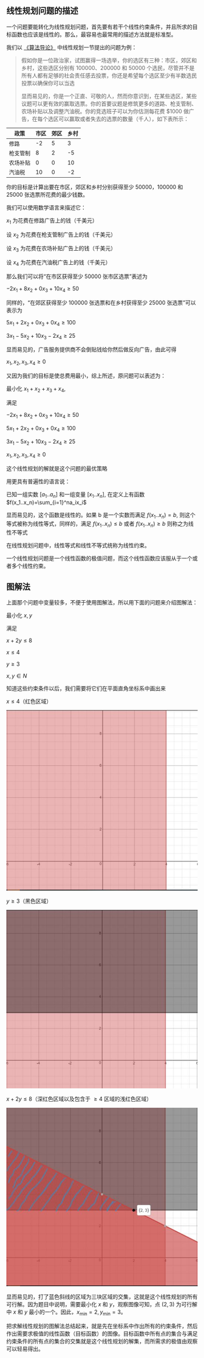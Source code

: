 
## 线性规划问题的描述

一个问题要能转化为线性规划问题，首先要有若干个线性约束条件，并且所求的目标函数也应该是线性的。那么，最容易也最常用的描述方法就是标准型。

我们以 [《算法导论》](https://mitpress.ublish.com/ereader/1/?preview#page/Cover) 中线性规划一节提出的问题为例：

> 假如你是一位政治家，试图赢得一场选举，你的选区有三种：市区，郊区和乡村，这些选区分别有 100000、200000 和 50000 个选民，尽管并不是所有人都有足够的社会责任感去投票，你还是希望每个选区至少有半数选民投票以确保你可以当选
>
> 显而易见的，你是一个正直、可敬的人，然而你意识到，在某些选区，某些议题可以更有效的赢取选票。你的首要议题是修筑更多的道路、枪支管制、农场补贴以及调整汽油税。你的竞选班子可以为你估测每花费 \$1000 做广告，在每个选区可以赢取或者失去的选票的数量（千人），如下表所示：

| 政策   | 市区  | 郊区  | 乡村  |
| ---- | --- | --- | --- |
| 修路   | -2  | 5   | 3   |
| 枪支管制 | 8   | 2   | -5  |
| 农场补贴 | 0   | 0   | 10  |
| 汽油税  | 10  | 0   | -2  |

你的目标是计算出要在市区，郊区和乡村分别获得至少 50000，100000 和 25000 张选票所花费的最少钱数。

我们可以使用数学语言来描述它：

$x_1$ 为花费在修路广告上的钱（千美元）

设 $x_2$ 为花费在枪支管制广告上的钱（千美元）

设 $x_3$ 为花费在农场补贴广告上的钱（千美元）

设 $x_4$ 为花费在汽油税广告上的钱（千美元）

那么我们可以将“在市区获得至少 50000 张市区选票”表述为

$-2x_1+8x_2+0x_3+10x_4 \geq 50$

同样的，“在郊区获得至少 100000 张选票和在乡村获得至少 25000 张选票”可以表示为

$5x_1+2x_2+0x_3+0x_4 \geq 100$

$3x_1-5x_2+10x_3-2x_4 \geq 25$

显而易见的，广告服务提供商不会倒贴钱给你然后做反向广告，由此可得

$x_1,x_2,x_3,x_4 \geq 0$

又因为我们的目标是使总费用最小，综上所述，原问题可以表述为：

最小化 $x_1+x_2+x_3+x_4$,

满足

$-2x_1+8x_2+0x_3+10x_4\geq50$

$5x_1+2x_2+0x_3+0x_4\geq100$

$3x_1-5x_2+10x_3-2x_4\geq25$

$x_1,x_2,x_3,x_4\geq0$

这个线性规划的解就是这个问题的最优策略

用更具有普遍性的语言说：

已知一组实数 $[a_1..a_n]$ 和一组变量 $[x_1..x_n]$, 在定义上有函数 $f(x_1..x_n)=\sum_{i=1}^na_ix_i$

显而易见的，这个函数是线性的。如果 b 是一个实数而满足 $f(x_1..x_n)=b$, 则这个等式被称为线性等式，同样的，满足 $f(x_1..x_n)\leq b$ 或者 $f(x_1..x_n)\geq b$ 则称之为线性不等式

在线性规划问题中，线性等式和线性不等式统称为线性约束。

一个线性规划问题是一个线性函数的极值问题，而这个线性函数应该服从于一个或者多个线性约束。

## 图解法

上面那个问题中变量较多，不便于使用图解法，所以用下面的问题来介绍图解法：

最小化 $x,y$

满足

$x+2y\leq8$

$x\leq4$

$y\geq3$

$x,y\in N$

知道这些约束条件以后，我们需要将它们在平面直角坐标系中画出来

$x\leq4$（红色区域）

![img](images/linear-programming1.png)

$y\geq3$（黑色区域）

![img](images/linear-programming2.png)

$x+2y\leq8$（深红色区域以及包含于 $\geq4$ 区域的浅红色区域）

![img](images/linear-programming3.png)

显而易见的，打了蓝色斜线的区域为三块区域的交集，这就是这个线性规划的所有可行解。因为题目中说明，需要最小化 $x$ 和 $y$，观察图像可知，点 $(2,3)$ 为可行解中 $x$ 和 $y$ 最小的一个。因此，$x_{\min}=2,y_{\min}=3$。

把求解线性规划的图解法总结起来，就是先在坐标系中作出所有的约束条件，然后作出需要求极值的线性函数（目标函数）的图像。目标函数中所有点的集合与满足约束条件的所有点的集合的交集就是这个线性规划的解集，而所需求的极值由观察可以轻易得出。
